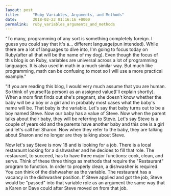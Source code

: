 ```yaml
---
layout: post
title:      "Ruby Variables, Arguments, and Methods"
date:       2018-02-23 01:16:16 +0000
permalink:  ruby_variables_arguments_and_methods
---
```



"To many, programming of any sort is something completely foreign. I guess you could say that it's a... different language(pun intended). While there are a lot of languages to dive into, I'm going to focus today on Ruby(after all that will be the name of my dog). Even though the focus of this blog is on Ruby, variables are universal across a lot of programming languages. It is also used in math in a much similar way. But much like programming, math can be confusing to most so I will use a more practical example."

"If you are reading this blog, I would very much assume that you are human. So think of yourself(a person) as an assigned value(I'll explain shortly). When a mom first finds out she's pregnant, she doesn't know whether the baby will be a boy or a girl and in probably most cases what the baby's name will be. That baby is the variable. Let's say that baby turns out to be a boy named Steve. Now our baby has a value of Steve. Now when the parent talks about their baby, they will be referring to Steve. Let's say Steve is a couple of years old and the parents have another baby and this one is a girl and let's call her Sharon. Now when they refer to the baby, they are talking about Sharon and no longer are they talking about Steve.

Now let's say Steve is now 18 and is looking for a job. There is a local restaraunt looking for a dishwasher and he decides to fill that role. The restaurant, to succeed, has to have three major functions: cook, clean, and serve. Think of these three things as methods that require the "Restaurant" program to function. In order to properly clean, a dishwasher is required. You can think of the dishwasher as the variable. The restaurant has a vacancy in the dishwasher position. If Steve applied and got the job, Steve would be "passed" into that variable role as an argument the same way that a Karen or Dave could after Steve moved on from that job.
